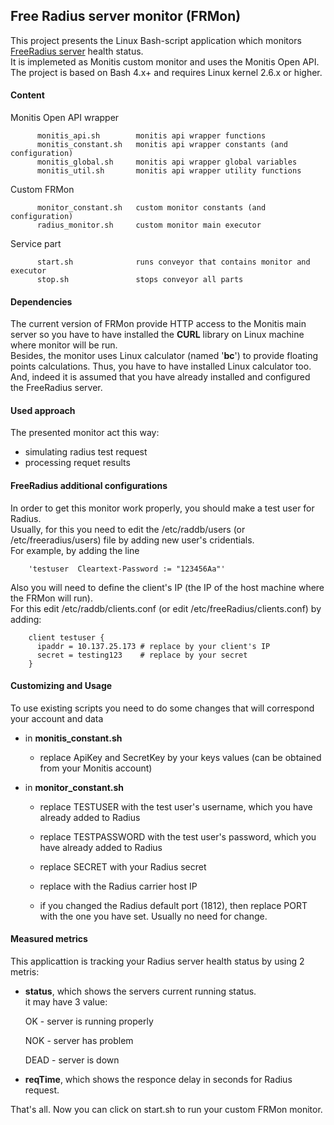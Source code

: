 ## Free Radius server monitor (FRMon)

This project presents the Linux Bash-script application which monitors [FreeRadius server](http://freeradius.org) health status.  
 It is implemeted as Monitis custom monitor and uses the Monitis Open API.  
The project is based on Bash 4.x+ and requires Linux kernel 2.6.x or higher.

#### Content  

   Monitis Open API wrapper  

          monitis_api.sh        monitis api wrapper functions  
          monitis_constant.sh   monitis api wrapper constants (and configuration)  
          monitis_global.sh     monitis api wrapper global variables  
          monitis_util.sh       monitis api wrapper utility functions  

   Custom FRMon  

          monitor_constant.sh   custom monitor constants (and configuration)  
          radius_monitor.sh     custom monitor main executor  

   Service part  

          start.sh              runs conveyor that contains monitor and executor
          stop.sh               stops conveyor all parts

#### Dependencies  

The current version of FRMon provide HTTP access to the Monitis main server so you have to have installed the __CURL__ library on Linux  machine where monitor will be run.  
Besides, the monitor uses Linux calculator (named '__bc__') to provide floating points calculations. Thus, you have to have installed Linux calculator too.  
And, indeed it is assumed that you have already installed and configured the FreeRadius server.
 
#### Used approach

The presented monitor act this way:

   - simulating radius test request 
   - processing requet results 

#### FreeRadius additional configurations  

In order to get this monitor work properly, you should make a test user for Radius.   
Usually, for this you need to edit the /etc/raddb/users (or /etc/freeradius/users) file by adding new user's cridentials.  
For example, by adding the line 

        'testuser  Cleartext-Password := "123456Aa"'

Also you will need to define the client's IP (the IP of the host machine where the FRMon will run).   
For this edit /etc/raddb/clients.conf (or edit /etc/freeRadius/clients.conf) by adding:  

        client testuser {
          ipaddr = 10.137.25.173 # replace by your client's IP
          secret = testing123    # replace by your secret
        }

#### Customizing and Usage 

To use existing scripts you need to do some changes that will correspond your account and data  

   - in __monitis_constant.sh__  

       - replace ApiKey and SecretKey by your keys values (can be obtained from your Monitis account)  

   - in __monitor_constant.sh__   

       - replace TESTUSER with the test user's username, which you have already added to Radius

       - replace TESTPASSWORD with the test user's password, which you have already added to Radius

       - replace SECRET with your Radius secret

       - replace with the Radius carrier host IP

       - if you changed the Radius default port (1812), then replace PORT with the one you have set. Usually no need for change.
		
#### Measured metrics

This applicattion is tracking your Radius server health status by using 2 metris:

   - __status__, which shows the servers current running status.  
      it may have 3 value:

       OK - server is running properly

       NOK - server has problem

       DEAD - server is down  
			
   - __reqTime__, which shows the responce delay in seconds for Radius request.

That's all. Now you can click on start.sh to run your custom FRMon monitor.  

